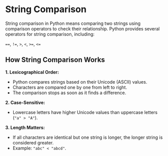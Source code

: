 # String Comparison
String comparison in Python means comparing two strings using comparison operators to check their relationship. Python provides several operators for string comparison, including:

`==`, `!=`, `>`, `<`, `>=`, `<=`

## How String Comparison Works

**1. Lexicographical Order:** 
- Python compares strings based on their Unicode (ASCII) values.
- Characters are compared one by one from left to right.
- The comparison stops as soon as it finds a difference.

**2. Case-Sensitive:**
- Lowercase letters have higher Unicode values than uppercase letters (`"a" > "A"`).

**3. Length Matters:**
- If all characters are identical but one string is longer, the longer string is considered greater.
- Example: `"abc" < "abcd"`.
